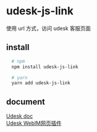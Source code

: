 # udesk-js-link

使用 url 方式，访问 udesk 客服页面

## install
```sh
  # npm
  npm install udesk-js-link

  # yarn
  yarn add udesk-js-link
```

## document
[Udesk doc](http://www.udesk.cn/doc/) <br>
[Udesk WebIM网页插件](http://www.udesk.cn/doc/thirdparty/webim/)

